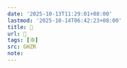```yaml
---
date: '2025-10-13T11:29:01+08:00'
lastmod: '2025-10-14T06:42:23+08:00'
title: 󰟱
url: 󰟱
tags: [洊]
src: GHZR
note:
---
```

